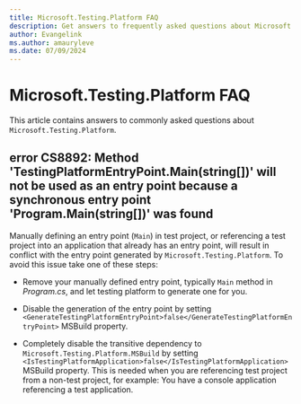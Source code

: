 ```yaml
---
title: Microsoft.Testing.Platform FAQ
description: Get answers to frequently asked questions about Microsoft.Testing.Platform.
author: Evangelink
ms.author: amauryleve
ms.date: 07/09/2024
---
```


# Microsoft.Testing.Platform FAQ

This article contains answers to commonly asked questions about `Microsoft.Testing.Platform`.

## error CS8892: Method 'TestingPlatformEntryPoint.Main(string[])' will not be used as an entry point because a synchronous entry point 'Program.Main(string[])' was found

Manually defining an entry point (`Main`) in test project, or referencing a test project into an application that already has an entry point, will result in conflict with the entry point generated by `Microsoft.Testing.Platform`. To avoid this issue take one of these steps:

- Remove your manually defined entry point, typically `Main` method in _Program.cs_, and let testing platform to generate one for you.

- Disable the generation of the entry point by setting `<GenerateTestingPlatformEntryPoint>false</GenerateTestingPlatformEntryPoint>` MSBuild property.

- Completely disable the transitive dependency to `Microsoft.Testing.Platform.MSBuild` by setting `<IsTestingPlatformApplication>false</IsTestingPlatformApplication>` MSBuild property.  This is needed when you are referencing test project from a non-test project, for example: You have a console application referencing a test application.
